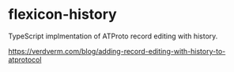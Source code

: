 # flexicon-history

TypeScript implmentation of ATProto record editing with history.

https://verdverm.com/blog/adding-record-editing-with-history-to-atprotocol

